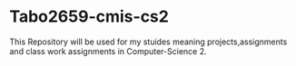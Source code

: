 # Tabo2659-cmis-cs2

This Repository will be used for my stuides meaning projects,assignments and class work assignments in Computer-Science 2.
